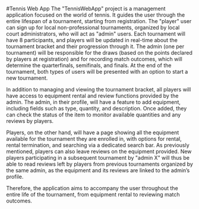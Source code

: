 #Tennis Web App
The "TennisWebApp" project is a management application focused on the world of tennis. It guides the user through the entire lifespan of a tournament, starting from registration. The "player" user can sign up for local non-professional tournaments, organized by local court administrators, who will act as "admin" users. Each tournament will have 8 participants, and players will be updated in real-time about the tournament bracket and their progression through it. The admin (one per tournament) will be responsible for the draws (based on the points declared by players at registration) and for recording match outcomes, which will determine the quarterfinals, semifinals, and finals. At the end of the tournament, both types of users will be presented with an option to start a new tournament.

In addition to managing and viewing the tournament bracket, all players will have access to equipment rental and review functions provided by the admin. The admin, in their profile, will have a feature to add equipment, including fields such as type, quantity, and description. Once added, they can check the status of the item to monitor available quantities and any reviews by players.

Players, on the other hand, will have a page showing all the equipment available for the tournament they are enrolled in, with options for rental, rental termination, and searching via a dedicated search bar. As previously mentioned, players can also leave reviews on the equipment provided. New players participating in a subsequent tournament by "admin X" will thus be able to read reviews left by players from previous tournaments organized by the same admin, as the equipment and its reviews are linked to the admin’s profile.

Therefore, the application aims to accompany the user throughout the entire life of the tournament, from equipment rental to reviewing match outcomes.
